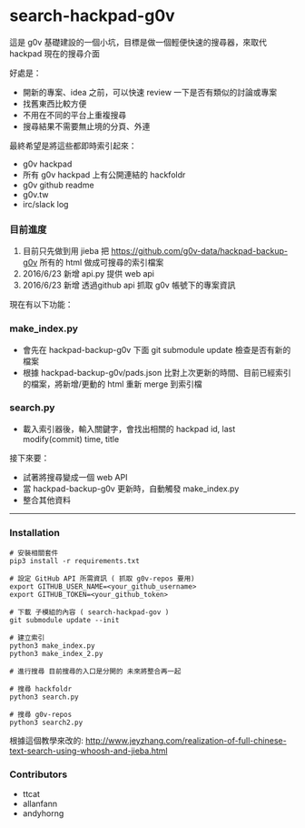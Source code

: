 # search-hackpad-g0v

這是 g0v 基礎建設的一個小坑，目標是做一個輕便快速的搜尋器，來取代 hackpad 現在的搜尋介面

好處是：

- 開新的專案、idea 之前，可以快速 review 一下是否有類似的討論或專案
- 找舊東西比較方便
- 不用在不同的平台上重複搜尋
- 搜尋結果不需要無止境的分頁、外連


最終希望是將這些都即時索引起來：

- g0v hackpad
- 所有 g0v hackpad 上有公開連結的 hackfoldr
- g0v github readme
- g0v.tw
- irc/slack log

### 目前進度

1. 目前只先做到用 jieba 把 https://github.com/g0v-data/hackpad-backup-g0v 所有的 html 做成可搜尋的索引檔案
2. 2016/6/23 新增 api.py 提供 web api
3. 2016/6/23 新增 透過github api 抓取 g0v 帳號下的專案資訊


現在有以下功能：

### make_index.py
- 會先在 hackpad-backup-g0v 下面 git submodule update 檢查是否有新的檔案
- 根據 hackpad-backup-g0v/pads.json 比對上次更新的時間、目前已經索引的檔案，將新增/更動的 html 重新 merge 到索引檔

### search.py
- 載入索引器後，輸入關鍵字，會找出相關的 hackpad id, last modify(commit) time, title

接下來要：

- 試著將搜尋變成一個 web API
- 當 hackpad-backup-g0v 更新時，自動觸發 make_index.py
- 整合其他資料

----


### Installation

    # 安裝相關套件
    pip3 install -r requirements.txt

    # 設定 GitHub API 所需資訊 ( 抓取 g0v-repos 要用)
    export GITHUB_USER_NAME=<your_github_username>
    export GITHUB_TOKEN=<your_github_token>

    # 下載 子模組的內容 ( search-hackpad-gov )
    git submodule update --init

    # 建立索引
    python3 make_index.py
    python3 make_index_2.py

    # 進行搜尋 目前搜尋的入口是分開的 未來將整合再一起

    # 搜尋 hackfoldr
    python3 search.py

    # 搜尋 g0v-repos
    python3 search2.py

根據這個教學來改的: http://www.jeyzhang.com/realization-of-full-chinese-text-search-using-whoosh-and-jieba.html


### Contributors

- ttcat
- allanfann
- andyhorng
